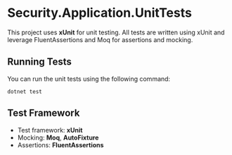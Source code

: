 # Security.Application.UnitTests

This project uses **xUnit** for unit testing. All tests are written using xUnit and leverage FluentAssertions and Moq for assertions and mocking.

## Running Tests

You can run the unit tests using the following command:

```
dotnet test
```

## Test Framework

- Test framework: **xUnit**
- Mocking: **Moq**, **AutoFixture**
- Assertions: **FluentAssertions**
